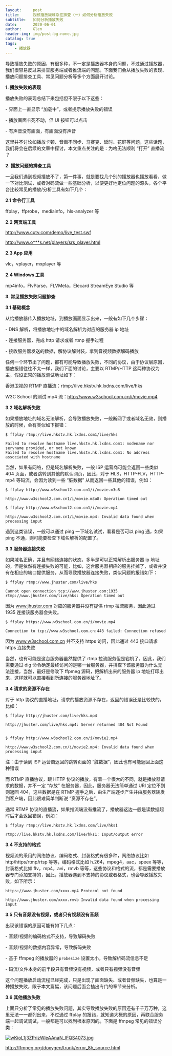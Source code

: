 ```yaml
---
layout:     post
title:      视频播放疑难杂症排查（一）如何分析播放失败
subtitle:   如何分析播放失败
date:       2020-06-01
author:     Glen
header-img: img/post-bg-none.jpg
catalog: true
tags:
    - 播放器
---
```


导致播放失败的原因，有很多种，不一定是播放器本身的问题，不过通过播放器，我们很容易反过来排查服务端或者推流端的问题。下面我们会从播放失败的表现、播放问题排查工具、常见问题分析等多个方面展开讨论。

**1. 播放失败的表现**

播放失败的表现总结下来包括但不限于以下这些：

\- 界面上一直显示 “加载中”，或者提示播放失败的错误

\- 播放画面卡死不动，但 UI 按钮可以点击

\- 有声音没有画面，有画面没有声音

这里并不讨论如播放卡顿、音画不同步、马赛克、延时、花屏等问题，这些话题，我们将会在后续的文章中探讨，本文重点关注的是：为啥无法顺利 “打开” 直播流 ？

**2. 播放问题的排查工具**

一旦我们遇到视频播放不了，第一件事，就是要找几个别的播放器也播放看看，做一下对比测试，或者对码流做一些基础分析，以便更好地定位问题的源头，各个平台比较常见的播放/分析工具有如下几个：

**2.1 命令行工具**

ffplay，ffprobe，mediainfo，hls-analyzer 等

**2.2 网页端工具**

http://www.cutv.com/demo/live_test.swf

http://www.o***s.net/players/srs_player.html

**2.3 App 应用**

vlc，vplayer，mxplayer 等

**2.4 Windows 工具**

mp4info，FlvParse，FLVMeta，Elecard StreamEye Studio 等

**3. 常见播放失败问题排查**

**3.1 基础概念**

从给播放器传入播放地址，到播放画面显示出来，一般有如下几个步骤：

\- DNS 解析，将播放地址中的域名解析为对应的服务器 ip 地址

\- 连接服务器，完成 http 请求或者 rtmp 握手过程

\- 接收服务器发送的数据，解协议解封装，拿到音视频数据解码播放

任何一个环节出了问题，都有可能导致播放失败，不同的协议，由于协议层原因，播放报错往往不太一样，我们下面的讨论，主要以 RTMP/HTTP 这两种协议为主，假设正常的播放测试地址如下：

香港卫视的 RTMP 直播流：rtmp://live.hkstv.hk.lxdns.com/live/hks

W3C School 的测试 mp4 流：http://www.w3school.com.cn/i/movie.mp4

**3.2 域名解析失败**

如果播放地址的域名无法解析，会导致播放失败，一般断网了或者域名无效，则播放的时候，会有类似如下报错：

```
$ ffplay rtmp://live.hkstv.hk.lxdns.com1/live/hks

Failed to resolve hostname live.hkstv.hk.lxdns.com1: nodename nor servname provided, or not known
Failed to resolve hostname live.hkstv.hk.lxdns.com1: No address associated with hostname
```

当然，如果有网络，但是域名解析失败，一般 ISP 运营商可能会返回一些类似 404 页面，或者跳转到其他的默认网页，因此，对于 HLS，HTTP-FLV，HTTP-mp4 等码流，会因为读到一些 “脏数据” 从而返回一些其他的错误，例如：

```
$ ffplay http://www.w3school2.com.cn1/i/movie.m3u8

http://www.w3school2.com.cn1/i/movie.m3u8: Operation timed out

$ ffplay http://www.w3school2.com.cn1/i/movie.mp4

http://www.w3school2.com.cn1/i/movie.mp4: Invalid data found when processing input
```

遇到这类错误，一般可以通过 ping 一下域名试试，看看是否可以 ping 通，如果 ping 不通，则可能要检查下域名解析的配置了。

**3.3 服务器连接失败**

如果域名正确，并且有网络连接的状态，多半是可以正常解析出服务器 ip 地址的，但是依然有连接失败的可能，比如，这台服务器相应的服务挂掉了，或者并没有在相应的端口提供服务，从而导致播放器连接失败，类似问题的报错如下：

```
$ ffplay rtmp://www.jhuster.com/live/hks

Cannot open connection tcp://www.jhuster.com:1935
rtmp://www.jhuster.com/live/hks: Operation timed out
```

因为 www.jhuster.com 对应的服务器并没有提供 rtmp 拉流服务，因此通过 1935 连接该服务器会失败。

```
$ ffplay https://www.w3school.com.cn/i/movie.mp4

Connection to tcp://www.w3school.com.cn:443 failed: Connection refused
```

因为 www.w3school.com.cn 并不支持 https 访问，因此通过 443 接口请求 https 连接失败

当然，也有可能是这台服务器虽然提供了 rtmp 拉流服务但是宕机了，因此，我们需要通过 dig 命令确定最终访问的是哪一台服务器，并排查下该服务器为什么无法连接，当然，最好是修改下 ffpmeg 源码，把解析出来的服务器 ip 地址打印出来，这样就可以直接看到所连接的服务器地址了。

**3.4 请求的资源不存在**

对于 http 协议的直播地址，请求的播放资源不存在，返回的错误还是比较快的，比如：

```
$ ffplay http://jhuster.com/live/hks.mp4

http://jhuster.com/live/hks.mp4: Server returned 404 Not Found


$ ffplay http://www.w3school2.com.cn/i/movie2.mp4

http://www.w3school2.com.cn/i/movie2.mp4: Invalid data found when processing input
```

注：由于读到 ISP 运营商返回的跳转页面的 “脏数据”，因此也有可能返回上面这种错误

而 RTMP 直播协议，跟 HTTP 协议的播放，有着一个很大的不同，就是播放器请求的数据，并不一定 “存放” 在服务器，因此，服务器无法简单通过 URI 定位不到则返回 404，这些数据是在 RTMP 握手之后，由生产端逐步产生并由服务器转发到客户端，因此很难简单判断说 “资源不存在”。

通常 RTMP 协议的直播流，如果推流端没有推流了，播放器这边一般是读数据超时后才会返回错误，例如：

```
$ ffplay rtmp://live.hkstv.hk.lxdns.com/live/hks1

rtmp://live.hkstv.hk.lxdns.com/live/hks1: Input/output error
```

**3.4 不支持的格式**

视频流的采用的网络协议、编码格式、封装格式有很多种，网络协议比如 http/https/rtmp/rtsp 等等，编码格式比如 h.264，mpeg4，aac，speex 等等，封装格式比如 flv，mp4，avi，rmvb 等等，这些协议和格式的流，都是需要播放器专门添加支持的，因此，播放器遇到不支持的协议或者格式，也会导致播放失败，如下所示：

```
https://www.jhuster.com/xxxx.mp4 Protocol not found

http://www.jhuster.com/xxxx.rmvb Invalid data found when processing input
```

**3.5 只有音频没有视频，或者只有视频没有音频**

出现该错误的原因可能有如下几点：

\- 音频/视频的编码格式不支持，导致解码失败

\- 音频/视频的数据内容异常，导致解码失败

\- 基于 ffmpeg 的播放器的 `probesize` 设置太小，导致解析码流信息不足

\- 码流/文件本身的前半段只有音频没有视频，或者只有视频没有音频

这个问题播放启动流程已经完成，只是出现了画面缺失、或者音频缺失，也算是一种播放失败，限于本文篇幅，该问题后面会抽出专门的章节来分析。

**3.6 其他播放失败**

上面只分析了常见的播放失败问题，其实导致播放失败的原因还有千千万万种，这里无法一一都列出来，不过通过 ffplay 的报错，就知道大概的原因，再联合服务端一起调试调试，一般都是可以找到根本原因的。下面是 ffmpeg 常见的错误分类：

[![wKioL1j3ZPrizWleAAnaN_lFQS4073.jpg](https://s1.51cto.com/wyfs02/M00/91/AC/wKioL1j3ZPrizWleAAnaN_lFQS4073.jpg)](https://s1.51cto.com/wyfs02/M00/91/AC/wKioL1j3ZPrizWleAAnaN_lFQS4073.jpg)

http://ffmpeg.org/doxygen/trunk/error_8h_source.html